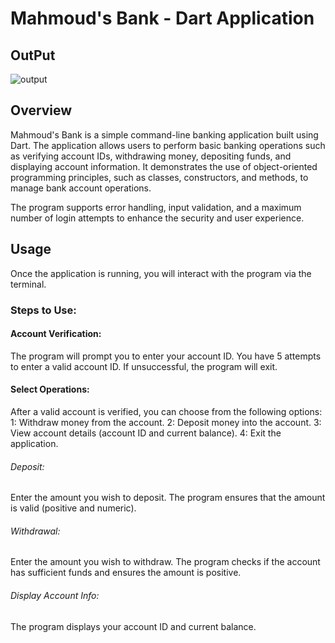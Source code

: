 # Mahmoud's Bank - Dart Application

## OutPut 
![output](https://github.com/user-attachments/assets/eae29375-e227-4edf-ba52-5651c2c92080)

## Overview
Mahmoud's Bank is a simple command-line banking application built using Dart. The application allows users to perform basic banking operations such as verifying account IDs, withdrawing money, depositing funds, and displaying account information. It demonstrates the use of object-oriented programming principles, such as classes, constructors, and methods, to manage bank account operations.

The program supports error handling, input validation, and a maximum number of login attempts to enhance the security and user experience.

## Usage
Once the application is running, you will interact with the program via the terminal.

### Steps to Use:
#### Account Verification:

The program will prompt you to enter your account ID.
You have 5 attempts to enter a valid account ID. If unsuccessful, the program will exit.

#### Select Operations:

After a valid account is verified, you can choose from the following options:
1: Withdraw money from the account.
2: Deposit money into the account.
3: View account details (account ID and current balance).
4: Exit the application.
###### Deposit:
Enter the amount you wish to deposit. The program ensures that the amount is valid (positive and numeric).

###### Withdrawal:
 Enter the amount you wish to withdraw. The program checks if the account has sufficient funds and ensures the amount is positive.

###### Display Account Info:
 The program displays your account ID and current balance.
